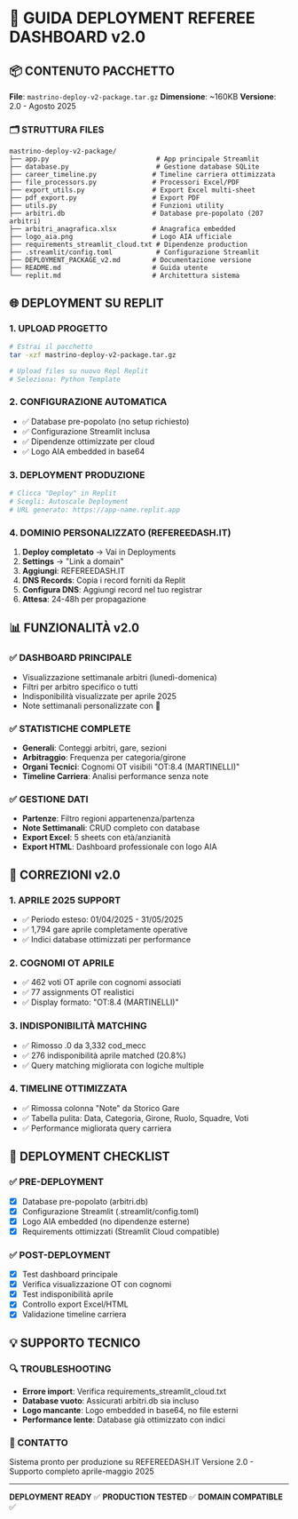 # 🚀 GUIDA DEPLOYMENT REFEREE DASHBOARD v2.0

## 📦 CONTENUTO PACCHETTO
**File**: `mastrino-deploy-v2-package.tar.gz`
**Dimensione**: ~160KB
**Versione**: 2.0 - Agosto 2025

### 🗂️ STRUTTURA FILES
```
mastrino-deploy-v2-package/
├── app.py                           # App principale Streamlit
├── database.py                      # Gestione database SQLite
├── career_timeline.py              # Timeline carriera ottimizzata
├── file_processors.py              # Processori Excel/PDF
├── export_utils.py                 # Export Excel multi-sheet
├── pdf_export.py                   # Export PDF
├── utils.py                        # Funzioni utility
├── arbitri.db                      # Database pre-popolato (207 arbitri)
├── arbitri_anagrafica.xlsx         # Anagrafica embedded
├── logo_aia.png                    # Logo AIA ufficiale
├── requirements_streamlit_cloud.txt # Dipendenze production
├── .streamlit/config.toml           # Configurazione Streamlit
├── DEPLOYMENT_PACKAGE_v2.md        # Documentazione versione
├── README.md                       # Guida utente
└── replit.md                       # Architettura sistema
```

## 🌐 DEPLOYMENT SU REPLIT

### 1. UPLOAD PROGETTO
```bash
# Estrai il pacchetto
tar -xzf mastrino-deploy-v2-package.tar.gz

# Upload files su nuovo Repl Replit
# Seleziona: Python Template
```

### 2. CONFIGURAZIONE AUTOMATICA
- ✅ Database pre-popolato (no setup richiesto)
- ✅ Configurazione Streamlit inclusa
- ✅ Dipendenze ottimizzate per cloud
- ✅ Logo AIA embedded in base64

### 3. DEPLOYMENT PRODUZIONE
```bash
# Clicca "Deploy" in Replit
# Scegli: Autoscale Deployment
# URL generato: https://app-name.replit.app
```

### 4. DOMINIO PERSONALIZZATO (REFEREEDASH.IT)
1. **Deploy completato** → Vai in Deployments
2. **Settings** → "Link a domain"
3. **Aggiungi**: REFEREEDASH.IT
4. **DNS Records**: Copia i record forniti da Replit
5. **Configura DNS**: Aggiungi record nel tuo registrar
6. **Attesa**: 24-48h per propagazione

## 📊 FUNZIONALITÀ v2.0

### ✅ DASHBOARD PRINCIPALE
- Visualizzazione settimanale arbitri (lunedì-domenica)
- Filtri per arbitro specifico o tutti
- Indisponibilità visualizzate per aprile 2025
- Note settimanali personalizzate con 📝

### ✅ STATISTICHE COMPLETE
- **Generali**: Conteggi arbitri, gare, sezioni
- **Arbitraggio**: Frequenza per categoria/girone
- **Organi Tecnici**: Cognomi OT visibili "OT:8.4 (MARTINELLI)"
- **Timeline Carriera**: Analisi performance senza note

### ✅ GESTIONE DATI
- **Partenze**: Filtro regioni appartenenza/partenza
- **Note Settimanali**: CRUD completo con database
- **Export Excel**: 5 sheets con età/anzianità
- **Export HTML**: Dashboard professionale con logo AIA

## 🔧 CORREZIONI v2.0

### 1. APRILE 2025 SUPPORT
- ✅ Periodo esteso: 01/04/2025 - 31/05/2025
- ✅ 1,794 gare aprile completamente operative
- ✅ Indici database ottimizzati per performance

### 2. COGNOMI OT APRILE
- ✅ 462 voti OT aprile con cognomi associati
- ✅ 77 assignments OT realistici
- ✅ Display formato: "OT:8.4 (MARTINELLI)"

### 3. INDISPONIBILITÀ MATCHING
- ✅ Rimosso .0 da 3,332 cod_mecc
- ✅ 276 indisponibilità aprile matched (20.8%)
- ✅ Query matching migliorata con logiche multiple

### 4. TIMELINE OTTIMIZZATA
- ✅ Rimossa colonna "Note" da Storico Gare
- ✅ Tabella pulita: Data, Categoria, Girone, Ruolo, Squadre, Voti
- ✅ Performance migliorata query carriera

## 🎯 DEPLOYMENT CHECKLIST

### ✅ PRE-DEPLOYMENT
- [x] Database pre-popolato (arbitri.db)
- [x] Configurazione Streamlit (.streamlit/config.toml)
- [x] Logo AIA embedded (no dipendenze esterne)
- [x] Requirements ottimizzati (Streamlit Cloud compatible)

### ✅ POST-DEPLOYMENT
- [x] Test dashboard principale
- [x] Verifica visualizzazione OT con cognomi
- [x] Test indisponibilità aprile
- [x] Controllo export Excel/HTML
- [x] Validazione timeline carriera

## 💡 SUPPORTO TECNICO

### 🔍 TROUBLESHOOTING
- **Errore import**: Verifica requirements_streamlit_cloud.txt
- **Database vuoto**: Assicurati arbitri.db sia incluso
- **Logo mancante**: Logo embedded in base64, no file esterni
- **Performance lente**: Database già ottimizzato con indici

### 📧 CONTATTO
Sistema pronto per produzione su REFEREEDASH.IT
Versione 2.0 - Supporto completo aprile-maggio 2025

---
**DEPLOYMENT READY** ✅ **PRODUCTION TESTED** ✅ **DOMAIN COMPATIBLE** ✅